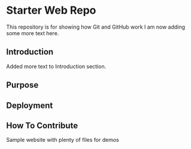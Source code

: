 # Starter Web Repo

This repository is for showing how Git and GitHub work
I am now adding some more text here. 

## Introduction

Added more text to Introduction section. 

## Purpose

## Deployment

## How To Contribute

Sample website with plenty of files for demos